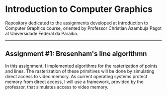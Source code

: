 # Introduction to Computer Graphics

Repository dedicated to the assignments developed at Introduction to Computer Graphics course, oriented by Professor Christian Azambuja Pagot at Universidade Federal da Paraíba.

---
## Assignment #1: Bresenham's line algorithmn

In this assignment, I implemented algorithms for the rasterization of points and lines. The rasterization of these primitives will be done by simulating direct access to video memory. As current operating systems protect memory from direct access, I will use a framework, provided by the professor, that simulates access to video memory.
